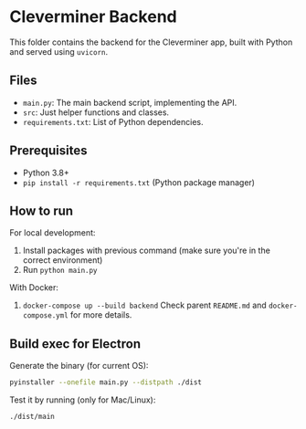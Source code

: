 # Cleverminer Backend

This folder contains the backend for the Cleverminer app, built with Python and served using `uvicorn`.

## Files
- `main.py`: The main backend script, implementing the API.
- `src`: Just helper functions and classes.
- `requirements.txt`: List of Python dependencies.

## Prerequisites
- Python 3.8+
- `pip install -r requirements.txt` (Python package manager)

## How to run
For local development:
1. Install packages with previous command (make sure you're in the correct environment)
2. Run `python main.py`

With Docker:
1. `docker-compose up --build backend` 
Check parent `README.md` and `docker-compose.yml` for more details.

## Build exec for Electron
Generate the binary (for current OS):
```bash
pyinstaller --onefile main.py --distpath ./dist
```
Test it by running (only for Mac/Linux):
```bash
./dist/main 
```
